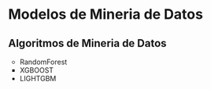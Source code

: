 <h1>Modelos de Mineria de Datos</h1>
<h2> Algoritmos de Mineria de Datos </h2>
<ul>

<li type="circle">RandomForest</li>

<li type="square">XGBOOST</li>

<li type="disc">LIGHTGBM</li>

</ul>

